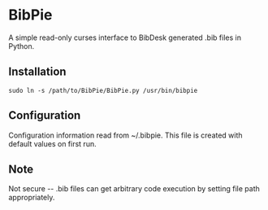 BibPie
======

A simple read-only curses interface to BibDesk generated .bib files in Python.

Installation
-------------
    sudo ln -s /path/to/BibPie/BibPie.py /usr/bin/bibpie

Configuration
-------------
Configuration information read from ~/.bibpie. This file is created with default values on first run.

Note
----
Not secure -- .bib files can get arbitrary code execution by setting file path appropriately.
